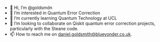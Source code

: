 - 👋 Hi, I’m @goldsmdn
- 👀 I’m interested in Quantum Error Correction
- 🌱 I’m currently learning Quantum Technology at UCL
- 💞️ I’m looking to collaborate on Qiskit quantum error correction projects, particularly with the Steane code.
- 📫 How to reach me on daniel.goldsmith@blueyonder.co.uk.

<!---
goldsmdn/goldsmdn is a ✨ special ✨ repository because its `README.md` (this file) appears on your GitHub profile.
You can click the Preview link to take a look at your changes.
--->
